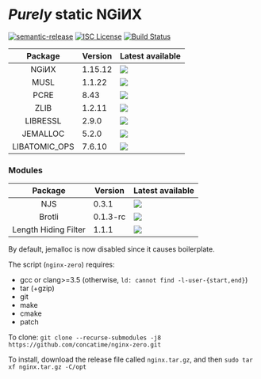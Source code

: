 # _Purely_ static NGiИX
[![semantic-release](https://img.shields.io/badge/%20%20%F0%9F%93%A6%F0%9F%9A%80-semantic--release-e10079.svg?longCache=true&style=flat-square)](//semantic-release.gitbook.io/semantic-release)
[![ISC License](https://img.shields.io/badge/license-ISC-brightgreen.svg?longCache=true&style=flat-square)](//www.isc.org/downloads/software-support-policy/isc-license/)
[![Build Status](https://travis-ci.org/concatime/nginx-zero.svg?branch=master)](//travis-ci.org/concatime/nginx-zero)

Package       | Version | Latest available
:------------:|---------|-
NGiИX         | 1.15.12 | [![](https://repology.org/badge/latest-versions/nginx.svg)](//nginx.org/en/CHANGES)
MUSL          | 1.1.22  | [![](https://repology.org/badge/latest-versions/musl.svg)](//git.musl-libc.org/cgit/musl/tree/WHATSNEW)
PCRE          | 8.43    | [![](https://repology.org/badge/latest-versions/pcre.svg)](//pcre.org/original/changelog.txt)
ZLIB          | 1.2.11  | [![](https://repology.org/badge/latest-versions/zlib.svg)](//zlib.net/ChangeLog.txt)
LIBRESSL      | 2.9.0   | [![](https://repology.org/badge/latest-versions/libressl.svg)](//raw.githubusercontent.com/libressl-portable/portable/master/ChangeLog)
JEMALLOC      | 5.2.0   | [![](https://repology.org/badge/latest-versions/jemalloc.svg)](//raw.githubusercontent.com/jemalloc/jemalloc/master/ChangeLog)
LIBATOMIC\_OPS| 7.6.10  | [![](https://repology.org/badge/latest-versions/libatomic-ops.svg)](//raw.githubusercontent.com/ivmai/libatomic_ops/blob/master/ChangeLog)

### Modules
Package              | Version | Latest available
:-------------------:|---------|-
NJS                  | 0.3.1   | [![](https://img.shields.io/github/tag/nginx/njs.svg?maxAge=2592000)](//nginx.org/en/docs/njs/changes.html)
Brotli               | 0.1.3-rc| [![](https://img.shields.io/github/tag/eustas/ngx_brotli.svg?maxAge=2592000)](//github.com/eustas/ngx_brotli/releases)
Length Hiding Filter | 1.1.1   | [![](https://img.shields.io/github/tag/nulab/nginx-length-hiding-filter-module.svg?maxAge=2592000)](//github.com/nulab/nginx-length-hiding-filter-module/releases)


By default, jemalloc is now disabled since it causes boilerplate.

The script (`nginx-zero`) requires:
 - gcc or clang>=3.5 (otherwise, `ld: cannot find -l-user-{start,end}`)
 - tar (+gzip)
 - git
 - make
 - cmake
 - patch

To clone:
`git clone --recurse-submodules -j8 https://github.com/concatime/nginx-zero.git`

To install, download the release file called `nginx.tar.gz`, and then
`sudo tar xf nginx.tar.gz -C/opt`
